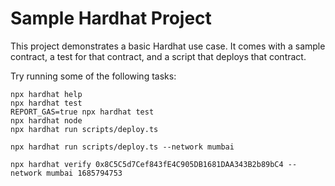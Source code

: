 # Sample Hardhat Project

This project demonstrates a basic Hardhat use case. It comes with a sample contract, a test for that contract, and a script that deploys that contract.

Try running some of the following tasks:

```shell
npx hardhat help
npx hardhat test
REPORT_GAS=true npx hardhat test
npx hardhat node
npx hardhat run scripts/deploy.ts

npx hardhat run scripts/deploy.ts --network mumbai

npx hardhat verify 0x8C5C5d7Cef843fE4C905DB1681DAA343B2b89bC4 --network mumbai 1685794753

```

